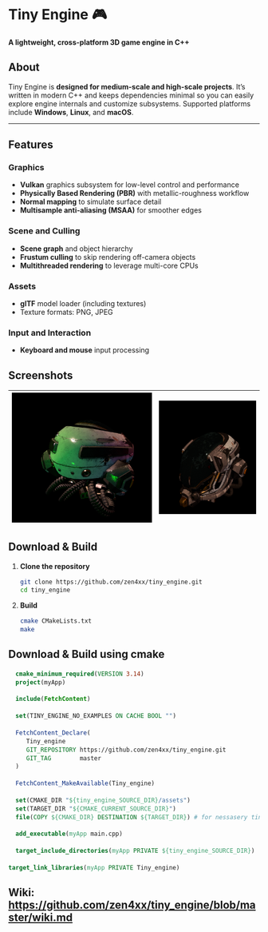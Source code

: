 # Tiny Engine 🎮
**A lightweight, cross-platform 3D game engine in C++**


## About
Tiny Engine is **designed for medium-scale and high-scale projects**. It’s written in modern C++ and keeps dependencies minimal so you can easily explore engine internals and customize subsystems. Supported platforms include **Windows**, **Linux**, and **macOS**.

---

## Features

### Graphics
- **Vulkan** graphics subsystem for low-level control and performance  
- **Physically Based Rendering (PBR)** with metallic-roughness workflow  
- **Normal mapping** to simulate surface detail  
- **Multisample anti-aliasing (MSAA)** for smoother edges  

### Scene and Culling
- **Scene graph** and object hierarchy  
- **Frustum culling** to skip rendering off-camera objects  
- **Multithreaded rendering** to leverage multi-core CPUs  

### Assets
- **glTF** model loader (including textures)  
- Texture formats: PNG, JPEG

### Input and Interaction
- **Keyboard and mouse** input processing  

## Screenshots

| ![Demo](screenshots/screenshot1.png) | ![Demo](screenshots/screenshot2.png) |
| --------------------------------------- | --------------------------------------- |

## Download & Build

1. **Clone the repository**  
   ```bash
   git clone https://github.com/zen4xx/tiny_engine.git
   cd tiny_engine
   ```

2. **Build**  
   ```bash
   cmake CMakeLists.txt
   make
   ```

## Download & Build using cmake

 ```cmake
   cmake_minimum_required(VERSION 3.14)
   project(myApp)

   include(FetchContent)

   set(TINY_ENGINE_NO_EXAMPLES ON CACHE BOOL "")

   FetchContent_Declare(
      Tiny_engine
      GIT_REPOSITORY https://github.com/zen4xx/tiny_engine.git
      GIT_TAG        master
   )

   FetchContent_MakeAvailable(Tiny_engine)

   set(CMAKE_DIR "${tiny_engine_SOURCE_DIR}/assets")
   set(TARGET_DIR "${CMAKE_CURRENT_SOURCE_DIR}")
   file(COPY ${CMAKE_DIR} DESTINATION ${TARGET_DIR}) # for nessasery tiny_engine assets

   add_executable(myApp main.cpp)

   target_include_directories(myApp PRIVATE ${tiny_engine_SOURCE_DIR})

target_link_libraries(myApp PRIVATE Tiny_engine)
 ```

## Wiki: https://github.com/zen4xx/tiny_engine/blob/master/wiki.md